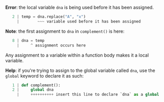 **Error**: the local variable `dna` is being used before it has been assigned.

```python
   2 | temp = dna.replace("A", "x")
     |        ~~~ variable used before it has been assigned
```

**Note**: the first assignment to `dna` in `complement()` is here:

```python
   8 | dna = temp
     |     ^ assignment occurs here
```

Any assignment to a variable within a function body makes it a local
variable.

**Help**: if you're trying to assign to the global variable called
`dna`, use the `global` keyword to declare it as such:


```python
   1 | def complement():
   2 |     global dna
     |     ++++++++++ insert this line to declare `dna` as a global
```
